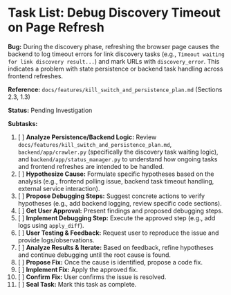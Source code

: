 # Task List: Debug Discovery Timeout on Page Refresh

**Bug:** During the discovery phase, refreshing the browser page causes the backend to log timeout errors for link discovery tasks (e.g., `Timeout waiting for link discovery result...`) and mark URLs with `discovery_error`. This indicates a problem with state persistence or backend task handling across frontend refreshes.

**Reference:** `docs/features/kill_switch_and_persistence_plan.md` (Sections 2.3, 1.3)

**Status:** Pending Investigation

**Subtasks:**

1.  [ ] **Analyze Persistence/Backend Logic:** Review `docs/features/kill_switch_and_persistence_plan.md`, `backend/app/crawler.py` (specifically the discovery task waiting logic), and `backend/app/status_manager.py` to understand how ongoing tasks and frontend refreshes are intended to be handled.
2.  [ ] **Hypothesize Cause:** Formulate specific hypotheses based on the analysis (e.g., frontend polling issue, backend task timeout handling, external service interaction).
3.  [ ] **Propose Debugging Steps:** Suggest concrete actions to verify hypotheses (e.g., add backend logging, review specific code sections).
4.  [ ] **Get User Approval:** Present findings and proposed debugging steps.
5.  [ ] **Implement Debugging Step:** Execute the approved step (e.g., add logs using `apply_diff`).
6.  [ ] **User Testing & Feedback:** Request user to reproduce the issue and provide logs/observations.
7.  [ ] **Analyze Results & Iterate:** Based on feedback, refine hypotheses and continue debugging until the root cause is found.
8.  [ ] **Propose Fix:** Once the cause is identified, propose a code fix.
9.  [ ] **Implement Fix:** Apply the approved fix.
10. [ ] **Confirm Fix:** User confirms the issue is resolved.
11. [ ] **Seal Task:** Mark this task as complete.